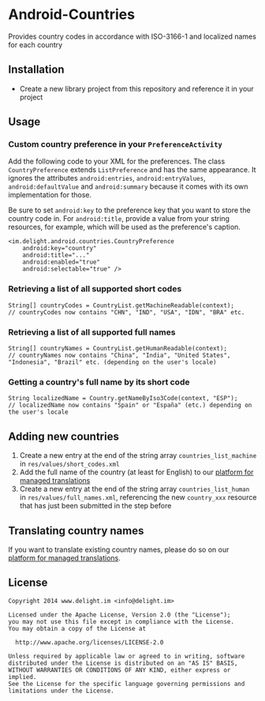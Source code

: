# Android-Countries

Provides country codes in accordance with ISO-3166-1 and localized names for each country

## Installation

 * Create a new library project from this repository and reference it in your project

## Usage

### Custom country preference in your `PreferenceActivity`

Add the following code to your XML for the preferences. The class `CountryPreference` extends `ListPreference` and has the same appearance. It ignores the attributes `android:entries`, `android:entryValues`, `android:defaultValue` and `android:summary` because it comes with its own implementation for those.

Be sure to set `android:key` to the preference key that you want to store the country code in. For `android:title`, provide a value from your string resources, for example, which will be used as the preference's caption.

```
<im.delight.android.countries.CountryPreference
	android:key="country"
	android:title="..."
	android:enabled="true"
	android:selectable="true" />
```

### Retrieving a list of all supported short codes

```
String[] countryCodes = CountryList.getMachineReadable(context);
// countryCodes now contains "CHN", "IND", "USA", "IDN", "BRA" etc.
```

### Retrieving a list of all supported full names

```
String[] countryNames = CountryList.getHumanReadable(context);
// countryNames now contains "China", "India", "United States", "Indonesia", "Brazil" etc. (depending on the user's locale)
```

### Getting a country's full name by its short code

```
String localizedName = Country.getNameByIso3Code(context, "ESP");
// localizedName now contains "Spain" or "España" (etc.) depending on the user's locale
```

## Adding new countries

 1. Create a new entry at the end of the string array `countries_list_machine` in `res/values/short_codes.xml`
 2. Add the full name of the country (at least for English) to our [platform for managed translations](http://www.localize.im/v/3l)
 3. Create a new entry at the end of the string array `countries_list_human` in `res/values/full_names.xml`, referencing the new `country_xxx` resource that has just been submitted in the step before

## Translating country names

If you want to translate existing country names, please do so on our [platform for managed translations](http://www.localize.im/v/3l).

## License

```
Copyright 2014 www.delight.im <info@delight.im>

Licensed under the Apache License, Version 2.0 (the "License");
you may not use this file except in compliance with the License.
You may obtain a copy of the License at

  http://www.apache.org/licenses/LICENSE-2.0

Unless required by applicable law or agreed to in writing, software
distributed under the License is distributed on an "AS IS" BASIS,
WITHOUT WARRANTIES OR CONDITIONS OF ANY KIND, either express or implied.
See the License for the specific language governing permissions and
limitations under the License.
```